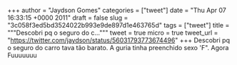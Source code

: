 
+++
author = "Jaydson Gomes"
categories = ["tweet"]
date = "Thu Apr 07 16:33:15 +0000 2011"
draft = false
slug = "3c058f3ed5bd3524022b993e9de897d1e463765d"
tags = ["tweet"]
title = """Descobri pq o seguro do c..."""
tweet = true
micro = true
tweet_url = "https://twitter.com/jaydson/status/56031793773674496"
+++
Descobri pq o seguro do carro tava tão barato. A guria tinha preenchido sexo 'F". Agora Fuuuuuuu
